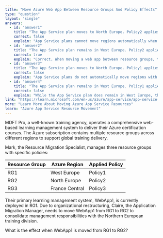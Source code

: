 ```yaml
---
title: "Move Azure Web App Between Resource Groups And Policy Effects"
type: "question"
layout: "single"
answers:
  - id: "answer1"
    title: "The App Service plan moves to North Europe. Policy2 applies to WebApp1."
    correct: false
    explain: "App Service plans cannot move regions automatically when a web app is moved. The underlying App Service plan remains in its original location (West Europe)."
  - id: "answer2"
    title: "The App Service plan remains in West Europe. Policy2 applies to WebApp1."
    correct: true
    explain: "Correct. When moving a web app between resource groups, the App Service plan stays in its original region. The web app inherits the policies from its new resource group (RG2), so Policy2 applies."
  - id: "answer3"
    title: "The App Service plan moves to North Europe. Policy1 applies to WebApp1."
    correct: false
    explain: "App Service plans do not automatically move regions with web apps, and the policy from the original resource group (Policy1) no longer applies after the move."
  - id: "answer4"
    title: "The App Service plan remains in West Europe. Policy1 applies to WebApp1."
    correct: false
    explain: "While the App Service plan does remain in West Europe, the web app now inherits policies from its new resource group RG2 (Policy2), not from its original location (Policy1)."
link: "https://learn.microsoft.com/en-us/azure/app-service/app-service-move-resources"
more: "Learn More About Moving Azure App Service Resources"
learn: "Azure App Service Resource Movement"
---
```


MDFT Pro, a well-known training agency, operates a comprehensive web-based learning management system to deliver their Azure certification courses. The Azure subscription contains multiple resource groups across different regions to support global training delivery.

Mark, the Resource Migration Specialist, manages three resource groups with specific policies:

| Resource Group | Azure Region | Applied Policy |
|---------------|--------------|----------------|
| RG1 | West Europe | Policy1 |
| RG2 | North Europe | Policy2 |
| RG3 | France Central | Policy3 |

Their primary learning management system, WebApp1, is currently deployed in RG1. Due to organizational restructuring, Claire, the Application Migration Manager, needs to move WebApp1 from RG1 to RG2 to consolidate management responsibilities with the Northern European training division.

What is the effect when WebApp1 is moved from RG1 to RG2?